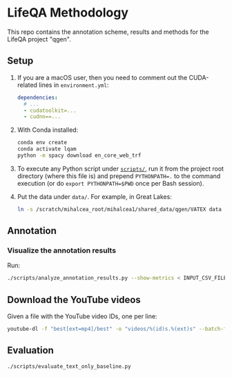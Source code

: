 # LifeQA Methodology

This repo contains the annotation scheme, results and methods for the LifeQA project "qgen".

## Setup

1. If you are a macOS user, then you need to comment out the CUDA-related lines in `environment.yml`:

    ```yaml
    dependencies:
      # ...
      - cudatoolkit=...
      - cudnn==...
    ```

2. With Conda installed:

    ```bash
    conda env create
    conda activate lqam
    python -m spacy download en_core_web_trf
    ```

3. To execute any Python script under [`scripts/`](scripts), run it from the project root directory (where this file is)
and prepend `PYTHONPATH=.` to the command execution (or do `export PYTHONPATH=$PWD` once per Bash session).

4. Put the data under `data/`. For example, in Great Lakes:

    ```bash
    ln -s /scratch/mihalcea_root/mihalcea1/shared_data/qgen/VATEX data
    ```

## Annotation

### Visualize the annotation results

Run:

```bash
./scripts/analyze_annotation_results.py --show-metrics < INPUT_CSV_FILE > OUTPUT_TXT_FILE
```

## Download the YouTube videos

Given a file with the YouTube video IDs, one per line:

```bash
youtube-dl -f "best[ext=mp4]/best" -o "videos/%(id)s.%(ext)s" --batch-file FILE
```

## Evaluation

```bash
./scripts/evaluate_text_only_baseline.py
```
